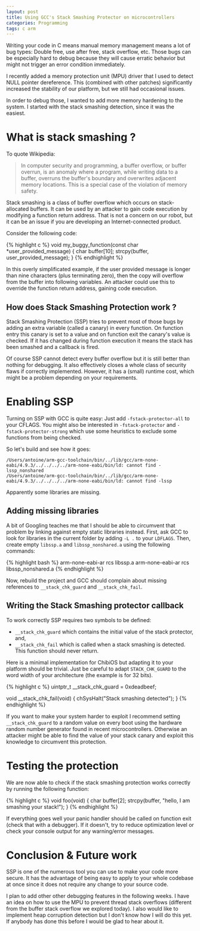 ```yaml
---
layout: post
title: Using GCC's Stack Smashing Protector on microcontrollers
categories: Programming
tags: c arm
---
```


Writing your code in C means manual memory management means a lot of bug types: Double free, use after free, stack overflow, etc.
Those bugs can be especially hard to debug because they will cause erratic behavior but might not trigger an error condition immediately.

I recently added a memory protection unit (MPU) driver that I used to detect NULL pointer dereference.
This (combined with other patches) significantly increased the stability of our platform, but we still had occasional issues.

In order to debug those, I wanted to add more memory hardening to the system.
I started with the stack smashing detection, since it was the easiest.

# What is stack smashing ?

To quote Wikipedia:

> In computer security and programming, a buffer overflow, or buffer overrun, is an anomaly where a program, while writing data to a buffer, overruns the buffer's boundary and overwrites adjacent memory locations.
> This is a special case of the violation of memory safety.

Stack smashing is a class of buffer overflow which occurs on stack-allocated buffers.
It can be used by an attacker to gain code execution by modifying a function return address.
That is not a concern on our robot, but it can be an issue if you are developing an Internet-connected product.

Consider the following code:

{% highlight c %}
void my_buggy_function(const char *user_provided_message)
{
    char buffer[10];
    strcpy(buffer, user_provided_message);
}
{% endhighlight %}

In this overly simplificated example, if the user provided message is longer than nine characters (plus terminating zero), then the copy will overflow from the buffer into following variables.
An attacker could use this to override the function return address, gaining code execution.

## How does Stack Smashing Protection work ?
Stack Smashing Protection (SSP) tries to prevent most of those bugs by adding an extra variable (called a canary) in every function.
On function entry this canary is set to a value and on function exit the canary's value is checked.
If it has changed during function execution it means the stack has been smashed and a callback is fired.

Of course SSP cannot detect every buffer overflow but it is still better than nothing for debugging.
It also effectively closes a whole class of security flaws if correctly implemented.
However, it has a (small) runtime cost, which might be a problem depending on your requirements.

# Enabling SSP
Turning on SSP with GCC is quite easy: Just add `-fstack-protector-all` to your CFLAGS.
You might also be interested in `-fstack-protector` and `-fstack-protector-strong` which use some heuristics to exclude some functions from being checked.

So let's build and see how it goes:
```
/Users/antoine/arm-gcc-toolchain/bin/../lib/gcc/arm-none-eabi/4.9.3/../../../../arm-none-eabi/bin/ld: cannot find -lssp_nonshared
/Users/antoine/arm-gcc-toolchain/bin/../lib/gcc/arm-none-eabi/4.9.3/../../../../arm-none-eabi/bin/ld: cannot find -lssp
```

Apparently some libraries are missing.

## Adding missing libraries
A bit of Googling teaches me that I should be able to circumvent that problem by linking against empty static libraries instead.
First, ask GCC to look for libraries in the current folder by adding `-L .` to your `LDFLAGS`.
Then, create empty `libssp.a` and `libssp_nonshared.a` using the following commands:

{% highlight bash %}
arm-none-eabi-ar rcs libssp.a
arm-none-eabi-ar rcs libssp_nonshared.a
{% endhighlight %}

Now, rebuild the project and GCC should complain about missing references to `__stack_chk_guard` and `__stack_chk_fail`.

## Writing the Stack Smashing protector callback
To work correctly SSP requires two symbols to be defined:

* `__stack_chk_guard` which contains the initial value of the stack protector, and,
* `__stack_chk_fail` which is called when a stack smashing is detected.
    This function should never return.

Here is a minimal implementation for ChibiOS but adapting it to your platform should be trivial.
Just be careful to adapt `STACK_CHK_GUARD` to the word width of your architecture (the example is for 32 bits).

{% highlight c %}
uintptr_t __stack_chk_guard = 0xdeadbeef;

void __stack_chk_fail(void)
{
    chSysHalt("Stack smashing detected");
}
{% endhighlight %}

If you want to make your system harder to exploit I recommend setting `__stack_chk_guard` to a random value on every boot using the hardware random number generator found in recent microcontrollers.
Otherwise an attacker might be able to find the value of your stack canary and exploit this knowledge to circumvent this protection.

# Testing the protection
We are now able to check if the stack smashing protection works correctly by running the following function:

{% highlight c %}
void foo(void)
{
    char buffer[2];
    strcpy(buffer, "hello, I am smashing your stack!");
}
{% endhighlight %}

If everything goes well your panic handler should be called on function exit (check that with a debugger).
If it doesn't, try to reduce optimization level or check your console output for any warning/error messages.

# Conclusion & Future work
SSP is one of the numerous tool you can use to make your code more secure.
It has the advantage of being easy to apply to your whole codebase at once since it does not require any change to your source code.

I plan to add other other debugging features in the following weeks.
I have an idea on how to use the MPU to prevent thread stack overflows (different from the buffer stack overflow we explored today).
I also would like to implement heap corruption detection but I don't know how I will do this yet.
If anybody has done this before I would be glad to hear about it.

